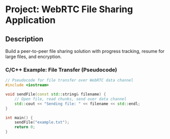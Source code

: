 # Project: WebRTC File Sharing Application

## Description
Build a peer-to-peer file sharing solution with progress tracking, resume for large files, and encryption.

### C/C++ Example: File Transfer (Pseudocode)
```cpp
// Pseudocode for file transfer over WebRTC data channel
#include <iostream>

void sendFile(const std::string& filename) {
    // Open file, read chunks, send over data channel
    std::cout << "Sending file: " << filename << std::endl;
}

int main() {
    sendFile("example.txt");
    return 0;
}
```
